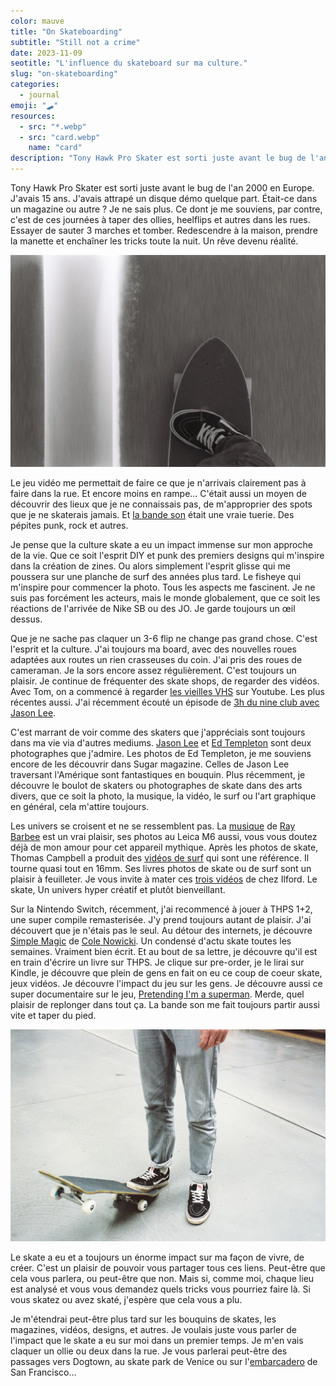 ```yaml
---
color: mauve
title: "On Skateboarding"
subtitle: "Still not a crime"
date: 2023-11-09
seotitle: "L'influence du skateboard sur ma culture."
slug: "on-skateboarding"
categories:
  - journal
emoji: "🛹"
resources:
  - src: "*.webp"
  - src: "card.webp"
    name: "card"
description: "Tony Hawk Pro Skater est sorti juste avant le bug de l'an 2000 en Europe, j'avais 15 ans. Je me souviens par contre c'est de ces journées à taper des ollies, heelflips et autres. Essayer de sauter 3 marches et tomber. Redescendre à la maison, prendre la manette et enchaîner les tricks"
---
```




Tony Hawk Pro Skater est sorti juste avant le bug de l'an 2000 en Europe. J'avais 15 ans. J'avais attrapé un disque démo quelque part. Était-ce dans un magazine ou autre ? Je ne sais plus. Ce dont je me souviens, par contre, c'est de ces journées à taper des ollies, heelflips et autres dans les rues. Essayer de sauter 3 marches et tomber. Redescendre à la maison, prendre la manette et enchaîner les tricks toute la nuit. Un rêve devenu réalité.

![](cover.webp)

Le jeu vidéo me permettait de faire ce que je n'arrivais clairement pas à faire dans la rue. Et encore moins en rampe... C'était aussi un moyen de découvrir des lieux que je ne connaissais pas, de m'approprier des spots que je ne skaterais jamais. Et [la bande son](https://www.tylersontag.com/thps/) était une vraie tuerie. Des pépites punk, rock et autres.

Je pense que la culture skate a eu un impact immense sur mon approche de la vie. Que ce soit l'esprit DIY et punk des premiers designs qui m'inspire dans la création de zines. Ou alors simplement l'esprit glisse qui me poussera sur une planche de surf des années plus tard. Le fisheye qui m'inspire pour commencer la photo. Tous les aspects me fascinent. Je ne suis pas forcément les acteurs, mais le monde globalement, que ce soit les réactions de l'arrivée de Nike SB ou des JO. Je garde toujours un œil dessus.

Que je ne sache pas claquer un 3-6 flip ne change pas grand chose. C'est l'esprit et la culture. J'ai toujours ma board, avec des nouvelles roues adaptées aux routes un rien crasseuses du coin. J'ai pris des roues de cameraman. Je la sors encore assez régulièrement. C'est toujours un plaisir. Je continue de fréquenter des skate shops, de regarder des vidéos. Avec Tom, on a commencé à regarder [les vieilles VHS](https://are.na/bonjour-yannick/skateboarding-still-not-a-crime) sur Youtube. Les plus récentes aussi. J'ai récemment écouté un épisode de [3h du nine club avec Jason Lee](https://thenineclub.com/blogs/episodes/jason-lee?_pos=1&_sid=373ebada4&_ss=r).

C'est marrant de voir comme des skaters que j'appréciais sont toujours dans ma vie via d'autres mediums. [Jason Lee](https://www.jasonleefilm.com) et [Ed Templeton](https://ed-templeton.com) sont deux photographes que j'admire. Les photos de Ed Templeton, je me souviens encore de les découvrir dans Sugar magazine. Celles de Jason Lee traversant l'Amérique sont fantastiques en bouquin. Plus récemment, je découvre le boulot de skaters ou photographes de skate dans des arts divers, que ce soit la photo, la musique, la vidéo, le surf ou l'art graphique en général, cela m'attire toujours.

Les univers se croisent et ne se ressemblent pas. La [musique](https://umyeaharts.squarespace.com/music/ray-barbee-tiara-for-computer-lp) de [Ray Barbee](https://www.instagram.com/r.barbee/) est un vrai plaisir, ses photos au Leica M6 aussi, vous vous doutez déjà de mon amour pour cet appareil mythique. Après les photos de skate, Thomas Campbell a produit des [vidéos de surf](https://yewtu.be/search?q=sprouts+thomas+campbell) qui sont une référence. Il tourne quasi tout en 16mm. Ses livres photos de skate ou de surf sont un plaisir à feuilleter. Je vous invite à mater ces [trois vidéos](https://yewtu.be/playlist?list=PLarwq93oldzQ7jebYkhYA6bagabds-Xib) de chez Ilford. Le skate,  Un univers hyper créatif et plutôt bienveillant.

Sur la Nintendo Switch, récemment, j'ai recommencé à jouer à THPS 1+2, une super compile remasterisée. J'y prend toujours autant de plaisir. J'ai découvert que je n'étais pas le seul. Au détour des internets, je découvre [Simple Magic](https://simplemagic.substack.com/about) de [Cole Nowicki](https://colenowicki.com). Un condensé d'actu skate toutes les semaines. Vraiment bien écrit. Et au bout de sa lettre, je découvre qu'il est en train d'écrire un livre sur THPS. Je clique sur pre-order, je le lirai sur Kindle, je découvre que plein de gens en fait on eu ce coup de coeur skate, jeux vidéos. Je découvre l'impact du jeu sur les gens. Je découvre aussi ce super documentaire sur le jeu, [Pretending I'm a superman](https://thpsfilm.com). Merde, quel plaisir de replonger dans tout ça. La bande son me fait toujours partir aussi vite et taper du pied.

![foot](foot.webp)

Le skate a eu et a toujours un énorme impact sur ma façon de vivre, de créer. C'est un plaisir de pouvoir vous partager tous ces liens. Peut-être que cela vous parlera, ou peut-être que non. Mais si, comme moi, chaque lieu est analysé et vous vous demandez quels tricks vous pourriez faire là. Si vous skatez ou avez skaté, j'espère que cela vous a plu.

Je m'étendrai peut-être plus tard sur les bouquins de skates, les magazines, vidéos, designs, et autres. Je voulais juste vous parler de l'impact que le skate a eu sur moi dans un premier temps. Je m'en vais claquer un ollie ou deux dans la rue. Je vous parlerai peut-être des passages vers Dogtown, au skate park de Venice ou sur l'[embarcadero](https://yewtu.be/watch?v=hXrdZ5kWRqs) de San Francisco...
